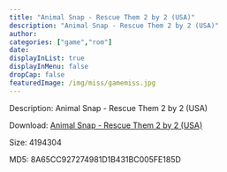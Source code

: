 ```yaml
---
title: "Animal Snap - Rescue Them 2 by 2 (USA)"
description: "Animal Snap - Rescue Them 2 by 2 (USA)"
author: 
categories: ["game","rom"]
date: 
displayInList: true
displayInMenu: false
dropCap: false
featuredImage: /img/miss/gamemiss.jpg
---
```


Description: Animal Snap - Rescue Them 2 by 2 (USA)

Download: <a style="text-decoration:underline;" href="https://mega.nz/#!XDYwEIqC!bR23eWsy6526kg_NBuEOTVvNDchCaJyZvFeLe1wc4tI" target = "_blank" rel = "nofollow" > Animal Snap - Rescue Them 2 by 2 (USA)</a>

Size: 4194304

MD5: 8A65CC927274981D1B431BC005FE185D


